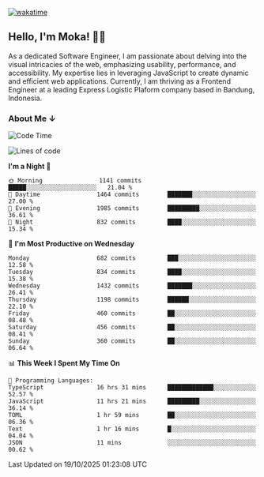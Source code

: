 [![wakatime](https://wakatime.com/badge/user/af9abd23-dba3-4dbe-973c-b045a9417a55.svg?style=social)](https://wakatime.com/@af9abd23-dba3-4dbe-973c-b045a9417a55)
## Hello, I'm Moka! 👋🏼


As a dedicated Software Engineer, I am passionate about delving into the visual intricacies of the web, emphasizing usability, performance, and accessibility. My expertise lies in leveraging JavaScript to create dynamic and efficient web applications. Currently, I am thriving as a Frontend Engineer at a leading Express Logistic Plaform company based in Bandung, Indonesia.

### About Me ↓

<!--START_SECTION:waka-->
![Code Time](http://img.shields.io/badge/Code%20Time-12%2C675%20hrs%2013%20mins-blue)

![Lines of code](https://img.shields.io/badge/From%20Hello%20World%20I%27ve%20Written-11.3%20million%20lines%20of%20code-blue)

**I'm a Night 🦉** 

```text
🌞 Morning                1141 commits        █████░░░░░░░░░░░░░░░░░░░░   21.04 % 
🌆 Daytime                1464 commits        ███████░░░░░░░░░░░░░░░░░░   27.00 % 
🌃 Evening                1985 commits        █████████░░░░░░░░░░░░░░░░   36.61 % 
🌙 Night                  832 commits         ████░░░░░░░░░░░░░░░░░░░░░   15.34 % 
```
📅 **I'm Most Productive on Wednesday** 

```text
Monday                   682 commits         ███░░░░░░░░░░░░░░░░░░░░░░   12.58 % 
Tuesday                  834 commits         ████░░░░░░░░░░░░░░░░░░░░░   15.38 % 
Wednesday                1432 commits        ███████░░░░░░░░░░░░░░░░░░   26.41 % 
Thursday                 1198 commits        ██████░░░░░░░░░░░░░░░░░░░   22.10 % 
Friday                   460 commits         ██░░░░░░░░░░░░░░░░░░░░░░░   08.48 % 
Saturday                 456 commits         ██░░░░░░░░░░░░░░░░░░░░░░░   08.41 % 
Sunday                   360 commits         ██░░░░░░░░░░░░░░░░░░░░░░░   06.64 % 
```


📊 **This Week I Spent My Time On** 

```text
💬 Programming Languages: 
TypeScript               16 hrs 31 mins      █████████████░░░░░░░░░░░░   52.57 % 
JavaScript               11 hrs 21 mins      █████████░░░░░░░░░░░░░░░░   36.14 % 
TOML                     1 hr 59 mins        ██░░░░░░░░░░░░░░░░░░░░░░░   06.36 % 
Text                     1 hr 16 mins        █░░░░░░░░░░░░░░░░░░░░░░░░   04.04 % 
JSON                     11 mins             ░░░░░░░░░░░░░░░░░░░░░░░░░   00.62 % 
```


 Last Updated on 19/10/2025 01:23:08 UTC
<!--END_SECTION:waka-->
